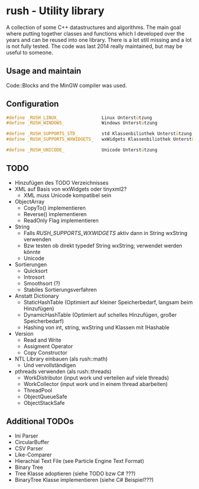 
# rush - Utility library
A collection of some C++ datastructures and algorithms. The main goal where putting together classes and functions which I developed over the years and can be reused into one library. There is a lot still missing and a lot is not fully tested. The code was last 2014 really maintained, but may be useful to someone.


## Usage and maintain
Code::Blocks and the MinGW compiler was used. 


## Configuration

```cpp
#define _RUSH_LINUX_                Linux Unterstützung
#define _RUSH_WINDOWS_              Windows Unterstützung

#define _RUSH_SUPPORTS_STD_         std Klassenbiliothek Unterstützung
#define _RUSH_SUPPORTS_WXWIDGETS_   wxWidgets Klassenbiliothek Unterstützung

#define _RUSH_UNICODE_              Unicode Unterstützung
```


## TODO
* Hinzufügen des TODO Verzeichnisses
* XML auf Basis von wxWidgets oder tinyxml2?
  * XML muss Unicode kompatibel sein
* ObjectArray
  * CopyTo() implementieren
  * Reverse() implementieren
  * ReadOnly Flag implementieren
* String
  * Falls _RUSH_SUPPORTS_WXWIDGETS_ aktiv dann in String wxString verwenden
  * Bzw testen ob direkt typedef String wxString; verwendet werden könnte
  * Unicode
* Sortierungen
  * Quicksort
  * Introsort
  * Smoothsort (?)
  * Stabiles Sortierungsverfahren
* Anstatt Dictionary
  * StaticHashTable (Optimiert auf kleiner Speicherbedarf, langsam beim Hinzufügen)
  * DynamicHashTable (Optimiert auf schelles Hinzufügen, großer Speicherbedarf)
  * Hashing von int, string, wxString und Klassen mit IHashable
* Version
  * Read and Write
  * Assigment Operator
  * Copy Constructor
* NTL Library einbauen (als rush::math)
  * Und vervollständigen
* pthreads verwenden (als rush::threads)
  * WorkDistributor (input work und verteilen auf viele threads)
  * WorkCollector (input work und in einem thread abarbeiten)
  * ThreadPool
  * ObjectQueueSafe
  * ObjectStackSafe


## Additional TODOs
* Ini Parser
* CircularBuffer
* CSV Parser
* Like-Comparer
* Hierachial Text File (see Particle Engine Text Format)
* Binary Tree
* Tree Klasse adoptieren (siehe TODO bzw C# ???)
* BinaryTree Klasse implementieren (siehe C# Beispiel???)




